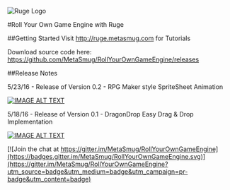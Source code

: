 ![Ruge Logo](http://ruge.metasmug.com/images/ruge-logo.png)

#Roll Your Own Game Engine with Ruge

##Getting Started
Visit http://ruge.metasmug.com for Tutorials

Download source code here:
https://github.com/MetaSmug/RollYourOwnGameEngine/releases

##Release Notes

5/23/16 - Release of Version 0.2 - RPG Maker style SpriteSheet Animation

[![IMAGE ALT TEXT](http://img.youtube.com/vi/g6ldjI4wc6o/0.jpg)](http://www.youtube.com/watch?v=g6ldjI4wc6o "RPG Maker style SpriteSheet Animation")

5/18/16 - Release of Version 0.1 - DragonDrop Easy Drag & Drop Implementation

[![IMAGE ALT TEXT](http://img.youtube.com/vi/AdsWJN4xABI/0.jpg)](http://www.youtube.com/watch?v=AdsWJN4xABI "Video Title")

[![Join the chat at https://gitter.im/MetaSmug/RollYourOwnGameEngine](https://badges.gitter.im/MetaSmug/RollYourOwnGameEngine.svg)](https://gitter.im/MetaSmug/RollYourOwnGameEngine?utm_source=badge&utm_medium=badge&utm_campaign=pr-badge&utm_content=badge)

